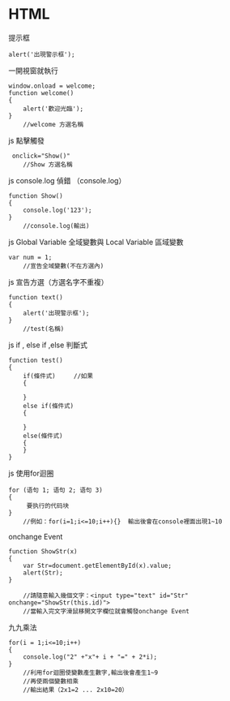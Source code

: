 # HTML
提示框
```
alert('出現警示框');
```
一開視窗就執行
```
window.onload = welcome;
function welcome() 
{
	alert('歡迎光臨');
}
	//welcome 方選名稱
```
js 點擊觸發
```
 onclick="Show()"
 	//Show 方選名稱
```
js console.log 偵錯 （console.log）
```
function Show()
{
	console.log('123'); 
}
	//console.log(輸出)	
```
js Global Variable 全域變數與 Local Variable 區域變數  
```
var num = 1;
	//宣告全域變數(不在方選內)
```
js 宣告方選（方選名字不重複）
```
function text()
{
	alert('出現警示框');
}
	//test(名稱)
```
js  if , else if ,else 判斷式
```
function test()
{
	if(條件式)		//如果
	{
		
	}
	else if(條件式)	
	{
	
	}
	else(條件式)
	{
	}
}

```

js 使用for迴圈
```
for (语句 1; 语句 2; 语句 3) 
{
     要执行的代码块
}
	//例如：for(i=1;i<=10;i++){}  輸出後會在console裡面出現1~10

```
onchange Event
```
function ShowStr(x)
{
	var Str=document.getElementById(x).value;
	alert(Str);
}

	//請隨意輸入幾個文字：<input type="text" id="Str" onchange="ShowStr(this.id)">
	//當輸入完文字滑鼠移開文字欄位就會觸發onchange Event
```
九九乘法
```
for(i = 1;i<=10;i++)
{
	console.log("2" +"x"+ i + "=" + 2*i);
}
	//利用for迴圈使變數產生數字,輸出後會產生1~9
	//再使兩個變數相乘
	//輸出結果（2x1=2 ... 2x10=20）
```
